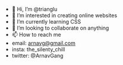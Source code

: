 - 👋 Hi, I’m @trianglu
- 👀 I’m interested in creating online websites
- 🌱 I’m currently learning CSS
- 💞️ I’m looking to collaborate on anything
- 📫 How to reach me 
-   email: arnavg@gmail.com
-   insta: the_silenty_chill
-   twitter: @ArnavGang

<!---
trianglu/trianglu is a ✨ special ✨ repository because its `README.md` (this file) appears on your GitHub profile.
You can click the Preview link to take a look at your changes.
--->
